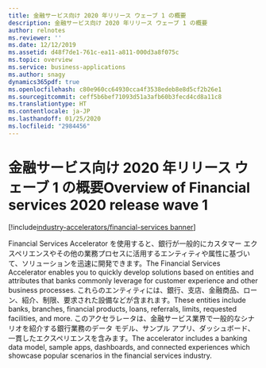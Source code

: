 ```yaml
---
title: 金融サービス向け 2020 年リリース ウェーブ 1 の概要
description: 金融サービス向け 2020 年リリース ウェーブ 1 の概要
author: relnotes
ms.reviewer: ''
ms.date: 12/12/2019
ms.assetid: d48f7de1-761c-ea11-a811-000d3a8f075c
ms.topic: overview
ms.service: business-applications
ms.author: snagy
dynamics365pdf: true
ms.openlocfilehash: c80e960cc64930cca4f3538edeb8e8d5cf2b26e1
ms.sourcegitcommit: ceff5b6bef71093d51a3afb60b3fecd4cd8a11c8
ms.translationtype: HT
ms.contentlocale: ja-JP
ms.lasthandoff: 01/25/2020
ms.locfileid: "2984456"
---
```

# <a name="overview-of-financial-services-2020-release-wave-1"></a><span data-ttu-id="f9fe2-103">金融サービス向け 2020 年リリース ウェーブ 1 の概要</span><span class="sxs-lookup"><span data-stu-id="f9fe2-103">Overview of Financial services 2020 release wave 1</span></span>
[!include[industry-accelerators/financial-services banner](../includes/industry-accelerators/financial-services.md)]

<!--overview start-->
<span data-ttu-id="f9fe2-104">Financial Services Accelerator を使用すると、銀行が一般的にカスタマー エクスペリエンスやその他の業務プロセスに活用するエンティティや属性に基づいて、ソリューションを迅速に開発できます。</span><span class="sxs-lookup"><span data-stu-id="f9fe2-104">The Financial Services Accelerator enables you to quickly develop solutions based on entities and attributes that banks commonly leverage for customer experience and other business processes.</span></span> <span data-ttu-id="f9fe2-105">これらのエンティティには、銀行、支店、金融商品、ローン、紹介、制限、要求された設備などが含まれます。</span><span class="sxs-lookup"><span data-stu-id="f9fe2-105">These entities include banks, branches, financial products, loans, referrals, limits, requested facilities, and more.</span></span> <span data-ttu-id="f9fe2-106">このアクセラレータは、金融サービス業界で一般的なシナリオを紹介する銀行業務のデータ モデル、サンプル アプリ、ダッシュボード、一貫したエクスペリエンスを含みます。</span><span class="sxs-lookup"><span data-stu-id="f9fe2-106">The accelerator includes a banking data model, sample apps, dashboards, and connected experiences which showcase popular scenarios in the financial services industry.</span></span>
<!--overview end-->
